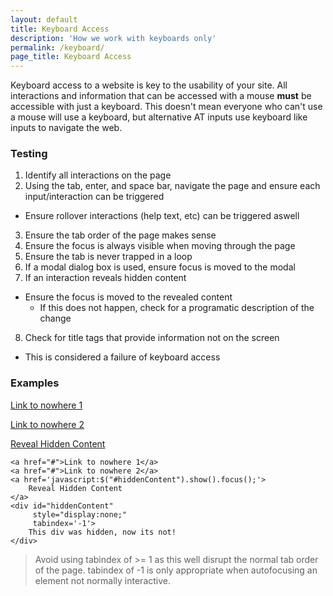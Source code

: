 ```yaml
---
layout: default
title: Keyboard Access
description: 'How we work with keyboards only'
permalink: /keyboard/
page_title: Keyboard Access
---
```


Keyboard access to a website is key to the usability of your site. All interactions and information that can be accessed with a mouse **must** be accessible with just a keyboard. This doesn't mean everyone who can't use a mouse will use a keyboard, but alternative AT inputs use keyboard like inputs to navigate the web. 

### Testing 

1. Identify all interactions on the page
2. Using the tab, enter, and space bar, navigate the page and ensure each input/interaction can be triggered
  * Ensure rollover interactions (help text, etc) can be triggered aswell
3. Ensure the tab order of the page makes sense
4. Ensure the focus is always visible when moving through the page
5. Ensure the tab is never trapped in a loop
6. If a modal dialog box is used, ensure focus is moved to the modal 
7. If an interaction reveals hidden content
  * Ensure the focus is moved to the revealed content
    * If this does not happen, check for a programatic description of the change
8. Check for title tags that provide information not on the screen
  * This is considered a failure of keyboard access

### Examples

<a href="#">Link to nowhere 1</a>

<a href="#">Link to nowhere 2</a>

<a href='javascript:$("#hiddenContent").show().focus();'>Reveal Hidden Content</a>

<div id="hiddenContent" style="display:none;" tabindex='-1'>This div was hidden, now its not!</div>

```
<a href="#">Link to nowhere 1</a>
<a href="#">Link to nowhere 2</a>
<a href='javascript:$("#hiddenContent").show().focus();'>
	Reveal Hidden Content
</a>
<div id="hiddenContent" 
	 style="display:none;" 
	 tabindex='-1'>
	This div was hidden, now its not!
</div>
```

> Avoid using tabindex of >= 1 as this well disrupt the normal tab order of the page. tabindex of -1 is only appropriate when autofocusing an element not normally interactive.
